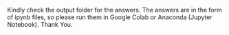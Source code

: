 Kindly check the output folder for the answers.
The answers are in the form of ipynb files, so please run them in Google Colab or Anaconda (Jupyter Notebook).
Thank You.
